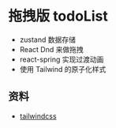 # 拖拽版 todoList
- zustand 数据存储
- React Dnd 来做拖拽
- react-spring 实现过渡动画
- 使用 Tailwind 的原子化样式


## 资料
- [tailwindcss](https://www.tailwindcss.cn/docs/border-width)
